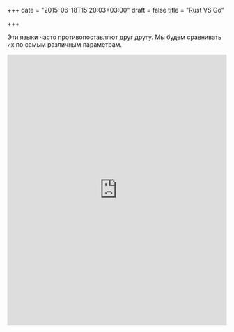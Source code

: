 +++
date = "2015-06-18T15:20:03+03:00"
draft = false
title = "Rust VS Go"

+++

<p>Эти языки часто противопоставляют друг другу. Мы будем сравнивать их по самым различным параметрам.</p>
 <iframe width="100%" height="620" src="https://www.youtube.com/embed/WVZ7yMvxImo" frameborder="0" allowfullscreen></iframe>